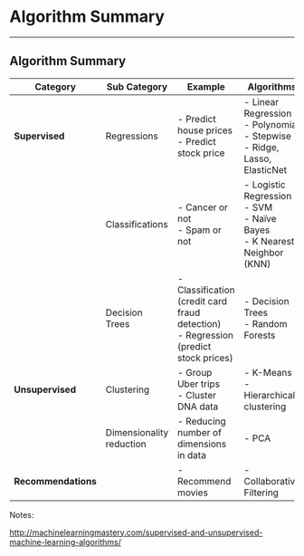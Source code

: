 # Algorithm Summary
---

## Algorithm Summary


| Category            	| Sub Category             	| Example                                                                          	| Algorithms                                                         	|
|---------------------	|--------------------------	|----------------------------------------------------------------------------------	|--------------------------------------------------------------------	|
| **Supervised**      	| Regressions              	| - Predict house prices<br/>- Predict stock price                                       	| - Linear Regression <br/> - Polynomial <br/> - Stepwise <br/> - Ridge, Lasso, ElasticNet 	|
|                     	| Classifications          	| - Cancer or not <br/> - Spam or not                                                      	| - Logistic Regression <br/> - SVM <br/> - Naïve Bayes <br/> - K Nearest Neighbor (KNN)   	|
|                     	| Decision Trees           	| - Classification (credit card fraud detection) <br/> - Regression (predict stock prices) 	| - Decision Trees <br/> - Random Forests                                    	|
| **Unsupervised**    	| Clustering               	| - Group Uber trips <br/> - Cluster DNA data                                              	| - K-Means <br/> - Hierarchical clustering                                  	|
|                     	| Dimensionality reduction 	| - Reducing number of dimensions in data                                           	| - PCA                                                               	|
| **Recommendations** 	|                          	| - Recommend movies                                                                	| - Collaborative Filtering                                           	|



Notes:

http://machinelearningmastery.com/supervised-and-unsupervised-machine-learning-algorithms/

